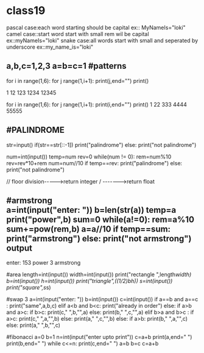 # class19
pascal case:each word starting should be capital
ex:: MyNameIs="loki"
camel case::start word start with small rem wil be capital
ex::myNameIs="loki"
snake case:all words start with small and seperated by underscore
ex::my_name_is="loki"

a,b,c=1,2,3
a=b=c=1
#patterns
---------
for i in range(1,6):
  for j range(1,i+1):
    print(j,end="")
  print()
  
1
12
123
1234
12345

for i in range(1,6):
  for j range(1,i+1):
    print(i,end="")
  print()
1
22
333
4444
55555

#PALINDROME
--------------
str=input()
if(str==str[::-1])
  print("palindrome")
else:
  print("not palindrome")
  
  num=int(input())
  temp=num
  rev=0
  while(num != 0):
     rem=num%10
     rev=rev*10+rem
     num=num//10
  if temp==rev:
     print("palindrome")
else:
  print("not palindrome")
  
// floor division----->return integer
/ ------->return float
  
#armstrong  
a=int(input("enter: "))
b=len(str(a))
temp=a
print("power",b)
sum=0
while(a!=0):
    rem=a%10
    sum+=pow(rem,b)
    a=a//10
if temp==sum:
    print("armstrong")
else:
    print("not armstrong")
output
-------
enter: 153
power 3
armstrong

#area
length=int(input())
width=int(input())
print("rectangle ",length*width)
b=int(input())
h=int(input())
print("triangle",((1/2)*b*h))
s=int(input())
print("square",s*s)

#swap 3
a=int(input("enter: "))
b=int(input())
c=int(input())
if a==b and a==c :
    print("same",a,b,c)
elif a<b and b<c:
    print("already in order")
else:
    if a>b and a>c:
        if b>c:
            print(c," ",b,"",a)
        else:
             print(b," ",c,"",a)
    elif b>a and b>c :
        if a>c:
             print(c," ",a,"",b)
        else:
             print(a," ",c,"",b)
    else:
        if a>b:
             print(b," ",a,"",c)
        else:
             print(a," ",b,"",c)
             
#fibonacci
a=0
b=1
n=int(input("enter upto print"))
c=a+b
print(a,end=" ")
print(b,end=" ")
while c<=n:
    print(c,end=" ")
    a=b
    b=c
    c=a+b
